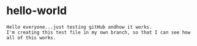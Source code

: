 # hello-world
    Hello everyone...just testing gitHub andhow it works.
    I'm creating this test file in my own branch, so that I can see how
    all of this works.
